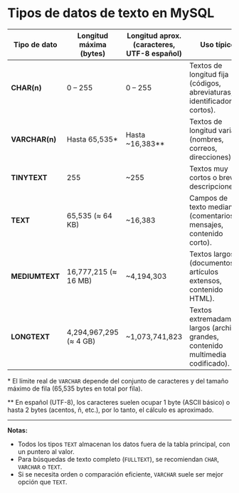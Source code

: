 # Tipos de datos de texto en MySQL

| Tipo de dato | Longitud máxima (bytes) | Longitud aprox. (caracteres, UTF-8 español) | Uso típico |
|---------------|------------------------|---------------------------------------------|-------------|
| **CHAR(n)** | 0 – 255 | 0 – 255 | Textos de longitud fija (códigos, abreviaturas, identificadores cortos). |
| **VARCHAR(n)** | Hasta 65,535* | Hasta ~16,383** | Textos de longitud variable (nombres, correos, direcciones). |
| **TINYTEXT** | 255 | ~255 | Textos muy cortos o breves descripciones. |
| **TEXT** | 65,535 (≈ 64 KB) | ~16,383 | Campos de texto medianos (comentarios, mensajes, contenido corto). |
| **MEDIUMTEXT** | 16,777,215 (≈ 16 MB) | ~4,194,303 | Textos largos (documentos, artículos extensos, contenido HTML). |
| **LONGTEXT** | 4,294,967,295 (≈ 4 GB) | ~1,073,741,823 | Textos extremadamente largos (archivos grandes, contenido multimedia codificado). |

\* El límite real de `VARCHAR` depende del conjunto de caracteres y del tamaño máximo de fila (65,535 bytes en total por fila).

\** En español (UTF-8), los caracteres suelen ocupar 1 byte (ASCII básico) o hasta 2 bytes (acentos, ñ, etc.), por lo tanto, el cálculo es aproximado.

---
**Notas:**
- Todos los tipos `TEXT` almacenan los datos fuera de la tabla principal, con un puntero al valor.  
- Para búsquedas de texto completo (`FULLTEXT`), se recomiendan `CHAR`, `VARCHAR` o `TEXT`.  
- Si se necesita orden o comparación eficiente, `VARCHAR` suele ser mejor opción que `TEXT`.

